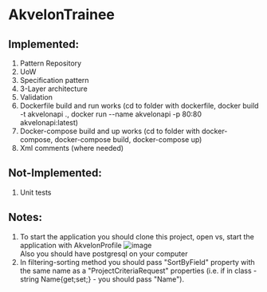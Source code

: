# AkvelonTrainee

## Implemented:
  1. Pattern Repository
  2. UoW
  3. Specification pattern
  4. 3-Layer architecture
  5. Validation
  6. Dockerfile build and run works (cd to folder with dockerfile, docker build -t akvelonapi ., docker run --name akvelonapi -p 80:80 akvelonapi:latest)
  7. Docker-compose build and up works (cd to folder with docker-compose, docker-compose build, docker-compose up)
  8. Xml comments (where needed)

## Not-Implemented: <br>
  1. Unit tests

## Notes:
  1. To start the application you should clone this project, open vs, start the application with AkvelonProfile ![image](https://user-images.githubusercontent.com/55590417/208490380-c986e9f7-2988-487d-ae92-16cde54785a6.png) <br>
Also you should have postgresql on your computer
  2. In filtering-sorting method you should pass "SortByField" property with the same name as a "ProjectCriteriaRequest" properties (i.e. if in class - string Name{get;set;} - you should pass "Name"). 


